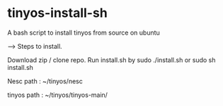 tinyos-install-sh
=================

A bash script to install tinyos from source on ubuntu

--> Steps to install.

Download zip / clone repo. Run install.sh by sudo ./install.sh or sudo sh install.sh

Nesc path   : ~/tinyos/nesc

tinyos path : ~/tinyos/tinyos-main/


